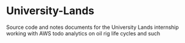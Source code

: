 # University-Lands
Source code and notes documents for the University Lands internship working with AWS todo analytics on oil rig life cycles and such 
